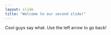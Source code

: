 ```yaml
---
layout: slide
title: "Welcome to our second slide!"
---
```

Cool guys say what.
Use the left arrow to go back!
